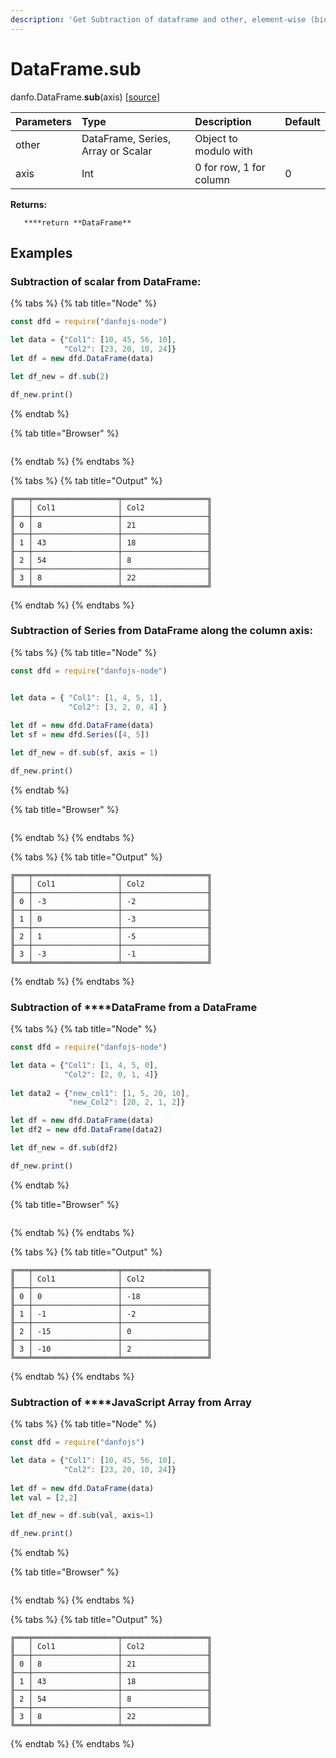 ```yaml
---
description: 'Get Subtraction of dataframe and other, element-wise (binary operator sub).'
---
```


# DataFrame.sub

danfo.DataFrame.**sub**\(axis\) \[[source](https://github.com/opensource9ja/danfojs/blob/fe56860b0a303d218d60ba71dee6abf594401556/danfojs/src/core/frame.js#L365)\]

| Parameters | Type | Description | Default |
| :--- | :--- | :--- | :--- |
| other | DataFrame, Series, Array or Scalar | Object to modulo with |  |
| axis | Int | 0 for row, 1 for column | 0 |

**Returns:**

       ****return **DataFrame**

## **Examples**

### Subtraction of **scalar from** DataFrame:

{% tabs %}
{% tab title="Node" %}
```javascript
const dfd = require("danfojs-node")

let data = {"Col1": [10, 45, 56, 10],
            "Col2": [23, 20, 10, 24]}
let df = new dfd.DataFrame(data)

let df_new = df.sub(2)

df_new.print()
```
{% endtab %}

{% tab title="Browser" %}
```

```
{% endtab %}
{% endtabs %}

{% tabs %}
{% tab title="Output" %}
```text
╔═══╤═══════════════════╤═══════════════════╗
║   │ Col1              │ Col2              ║
╟───┼───────────────────┼───────────────────╢
║ 0 │ 8                 │ 21                ║
╟───┼───────────────────┼───────────────────╢
║ 1 │ 43                │ 18                ║
╟───┼───────────────────┼───────────────────╢
║ 2 │ 54                │ 8                 ║
╟───┼───────────────────┼───────────────────╢
║ 3 │ 8                 │ 22                ║
╚═══╧═══════════════════╧═══════════════════╝
```
{% endtab %}
{% endtabs %}

### Subtraction of  **Series from** DataFrame along the column axis:

{% tabs %}
{% tab title="Node" %}
```javascript
const dfd = require("danfojs-node")


let data = { "Col1": [1, 4, 5, 1],
             "Col2": [3, 2, 0, 4] }
             
let df = new dfd.DataFrame(data)
let sf = new dfd.Series([4, 5])

let df_new = df.sub(sf, axis = 1)

df_new.print()
```
{% endtab %}

{% tab title="Browser" %}
```

```
{% endtab %}
{% endtabs %}

{% tabs %}
{% tab title="Output" %}
```text
╔═══╤═══════════════════╤═══════════════════╗
║   │ Col1              │ Col2              ║
╟───┼───────────────────┼───────────────────╢
║ 0 │ -3                │ -2                ║
╟───┼───────────────────┼───────────────────╢
║ 1 │ 0                 │ -3                ║
╟───┼───────────────────┼───────────────────╢
║ 2 │ 1                 │ -5                ║
╟───┼───────────────────┼───────────────────╢
║ 3 │ -3                │ -1                ║
╚═══╧═══════════════════╧═══════════════════╝
```
{% endtab %}
{% endtabs %}

### Subtraction of  ****DataFrame from a DataFrame

{% tabs %}
{% tab title="Node" %}
```javascript
const dfd = require("danfojs-node")

let data = {"Col1": [1, 4, 5, 0],
            "Col2": [2, 0, 1, 4]}
            
let data2 = {"new_col1": [1, 5, 20, 10],
             "new_Col2": [20, 2, 1, 2]}

let df = new dfd.DataFrame(data)
let df2 = new dfd.DataFrame(data2)

let df_new = df.sub(df2)

df_new.print()

```
{% endtab %}

{% tab title="Browser" %}
```

```
{% endtab %}
{% endtabs %}

{% tabs %}
{% tab title="Output" %}
```text
╔═══╤═══════════════════╤═══════════════════╗
║   │ Col1              │ Col2              ║
╟───┼───────────────────┼───────────────────╢
║ 0 │ 0                 │ -18               ║
╟───┼───────────────────┼───────────────────╢
║ 1 │ -1                │ -2                ║
╟───┼───────────────────┼───────────────────╢
║ 2 │ -15               │ 0                 ║
╟───┼───────────────────┼───────────────────╢
║ 3 │ -10               │ 2                 ║
╚═══╧═══════════════════╧═══════════════════╝
```
{% endtab %}
{% endtabs %}

### Subtraction of ****JavaScript Array from Array

{% tabs %}
{% tab title="Node" %}
```javascript
const dfd = require("danfojs")

let data = {"Col1": [10, 45, 56, 10],
            "Col2": [23, 20, 10, 24]}
            
let df = new dfd.DataFrame(data)
let val = [2,2]

let df_new = df.sub(val, axis=1)

df_new.print()
```
{% endtab %}

{% tab title="Browser" %}
```

```
{% endtab %}
{% endtabs %}

{% tabs %}
{% tab title="Output" %}
```text
╔═══╤═══════════════════╤═══════════════════╗
║   │ Col1              │ Col2              ║
╟───┼───────────────────┼───────────────────╢
║ 0 │ 8                 │ 21                ║
╟───┼───────────────────┼───────────────────╢
║ 1 │ 43                │ 18                ║
╟───┼───────────────────┼───────────────────╢
║ 2 │ 54                │ 8                 ║
╟───┼───────────────────┼───────────────────╢
║ 3 │ 8                 │ 22                ║
╚═══╧═══════════════════╧═══════════════════╝
```
{% endtab %}
{% endtabs %}



